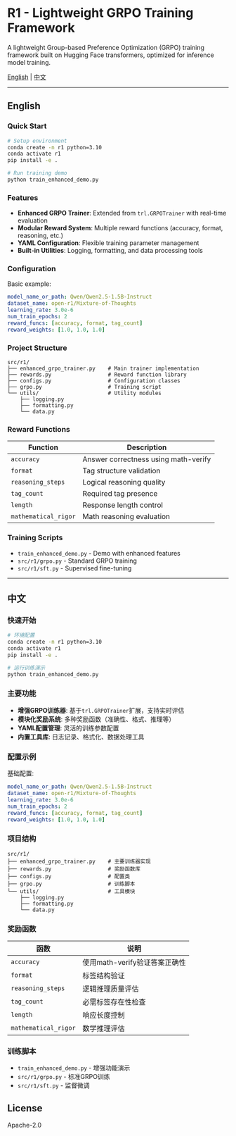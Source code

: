 # R1 - Lightweight GRPO Training Framework

A lightweight Group-based Preference Optimization (GRPO) training framework built on Hugging Face transformers, optimized for inference model training.

[English](#english) | [中文](#中文)

---

## English

### Quick Start

```bash
# Setup environment
conda create -n r1 python=3.10
conda activate r1
pip install -e .

# Run training demo
python train_enhanced_demo.py
```

### Features

- **Enhanced GRPO Trainer**: Extended from `trl.GRPOTrainer` with real-time evaluation
- **Modular Reward System**: Multiple reward functions (accuracy, format, reasoning, etc.)
- **YAML Configuration**: Flexible training parameter management
- **Built-in Utilities**: Logging, formatting, and data processing tools

### Configuration

Basic example:
```yaml
model_name_or_path: Qwen/Qwen2.5-1.5B-Instruct
dataset_name: open-r1/Mixture-of-Thoughts
learning_rate: 3.0e-6
num_train_epochs: 2
reward_funcs: [accuracy, format, tag_count]
reward_weights: [1.0, 1.0, 1.0]
```

### Project Structure

```
src/r1/
├── enhanced_grpo_trainer.py    # Main trainer implementation
├── rewards.py                  # Reward function library
├── configs.py                  # Configuration classes
├── grpo.py                     # Training script
└── utils/                      # Utility modules
    ├── logging.py
    ├── formatting.py
    └── data.py
```

### Reward Functions

| Function | Description |
|----------|-------------|
| `accuracy` | Answer correctness using math-verify |
| `format` | Tag structure validation |
| `reasoning_steps` | Logical reasoning quality |
| `tag_count` | Required tag presence |
| `length` | Response length control |
| `mathematical_rigor` | Math reasoning evaluation |

### Training Scripts

- `train_enhanced_demo.py` - Demo with enhanced features
- `src/r1/grpo.py` - Standard GRPO training
- `src/r1/sft.py` - Supervised fine-tuning

---

## 中文

### 快速开始

```bash
# 环境配置
conda create -n r1 python=3.10
conda activate r1
pip install -e .

# 运行训练演示
python train_enhanced_demo.py
```

### 主要功能

- **增强GRPO训练器**: 基于`trl.GRPOTrainer`扩展，支持实时评估
- **模块化奖励系统**: 多种奖励函数（准确性、格式、推理等）
- **YAML配置管理**: 灵活的训练参数配置
- **内置工具库**: 日志记录、格式化、数据处理工具

### 配置示例

基础配置:
```yaml
model_name_or_path: Qwen/Qwen2.5-1.5B-Instruct
dataset_name: open-r1/Mixture-of-Thoughts
learning_rate: 3.0e-6
num_train_epochs: 2
reward_funcs: [accuracy, format, tag_count]
reward_weights: [1.0, 1.0, 1.0]
```

### 项目结构

```
src/r1/
├── enhanced_grpo_trainer.py    # 主要训练器实现
├── rewards.py                  # 奖励函数库
├── configs.py                  # 配置类
├── grpo.py                     # 训练脚本
└── utils/                      # 工具模块
    ├── logging.py
    ├── formatting.py
    └── data.py
```

### 奖励函数

| 函数 | 说明 |
|------|------|
| `accuracy` | 使用math-verify验证答案正确性 |
| `format` | 标签结构验证 |
| `reasoning_steps` | 逻辑推理质量评估 |
| `tag_count` | 必需标签存在性检查 |
| `length` | 响应长度控制 |
| `mathematical_rigor` | 数学推理评估 |

### 训练脚本

- `train_enhanced_demo.py` - 增强功能演示
- `src/r1/grpo.py` - 标准GRPO训练
- `src/r1/sft.py` - 监督微调

## License

Apache-2.0
